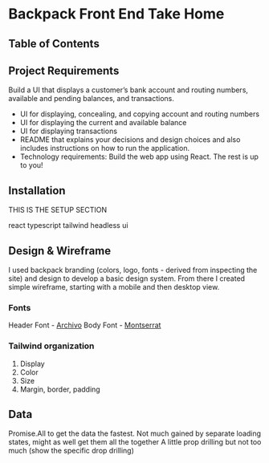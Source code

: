 # Backpack Front End Take Home

## Table of Contents
  <!-- - [Project Requirements](#project-requirements)
  - [Setup](#setup)
  - [Planning](#planning) -->


## Project Requirements
Build a UI that displays a customer’s bank account and routing
numbers, available and pending balances, and transactions.

* UI for displaying, concealing, and copying account and routing numbers
* UI for displaying the current and available balance
* UI for displaying transactions
* README that explains your decisions and design choices and also includes instructions
on how to run the application.
* Technology requirements: Build the web app using React. The rest is up to you!

## Installation
THIS IS THE SETUP SECTION

react
typescript
tailwind
headless ui

## Design & Wireframe
I used backpack branding (colors, logo, fonts - derived from inspecting the site) and design to develop a basic design system. From there I created simple wireframe, starting with a mobile and then desktop view.

### Fonts
Header Font - [Archivo](https://fonts.google.com/specimen/Archivo)
Body Font - [Montserrat](https://fonts.google.com/specimen/Montserrat )


### Tailwind organization
1. Display
2. Color
3. Size
4. Margin, border, padding


## Data

Promise.All to get the data the fastest.
Not much gained by separate loading states, might as well get them all the together
A little prop drilling but not too much (show the specific drop drilling)
